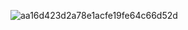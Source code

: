 ![aa16d423d2a78e1acfe19fe64c66d52d](https://github.com/user-attachments/assets/f1bdbca8-4559-40bb-a021-470a82947cfb)

